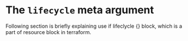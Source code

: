 # The `lifecycle` meta argument 
 


Following section is briefly explaining use if lifeclycle {} block, which is a part of resource block in terraform.

